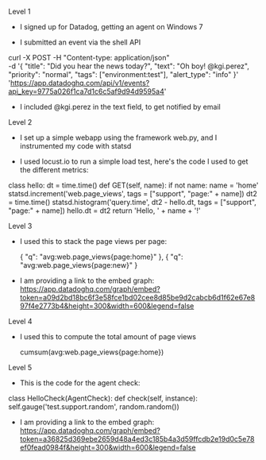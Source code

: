 Level 1

- I signed up for Datadog, getting an agent on Windows 7

- I submitted an event via the shell API

curl  -X POST -H "Content-type: application/json" \
-d '{
      "title": "Did you hear the news today?",
      "text": "Oh boy! @kgi.perez",
      "priority": "normal",
      "tags": ["environment:test"],
      "alert_type": "info"
  }' \
'https://app.datadoghq.com/api/v1/events?api_key=9775a026f1ca7d1c6c5af9d94d9595a4'

- I included @kgi.perez in the text field, to get notified by email

Level 2

- I set up a simple webapp using the framework web.py, and I instrumented my code with statsd
	
- I used locust.io to run a simple load test, here's the code I used to get the different metrics:

class hello:
	dt = time.time()
	def GET(self, name):
		if not name:
			name = 'home'
		statsd.increment('web.page_views', tags = ["support", "page:" + name])
		dt2 = time.time()
		statsd.histogram('query.time', dt2 - hello.dt, tags = ["support", "page:" + name])
		hello.dt = dt2
		return 'Hello, ' + name + '!'
		
Level 3

- I used this to stack the page views per page:

	{
      "q": "avg:web.page_views{page:home}"
    },
    {
      "q": "avg:web.page_views{page:new}"
    }

- I am providing a link to the embed graph:
https://app.datadoghq.com/graph/embed?token=a09d2bd18bc6f3e58fce1bd02cee8d85be9d2cabcb6d1f62e67e897f4e2773b4&height=300&width=600&legend=false
	
Level 4

- I used this to compute the total amount of page views

	cumsum(avg:web.page_views{page:home})
		
Level 5

- This is the code for the agent check:

class HelloCheck(AgentCheck):
    def check(self, instance):
        self.gauge('test.support.random', random.random())
		
- I am providing a link to the embed graph:
https://app.datadoghq.com/graph/embed?token=a36825d369ebe2659d48a4ed3c185b4a3d59ffcdb2e19d0c5e78ef0fead0984f&height=300&width=600&legend=false

	

